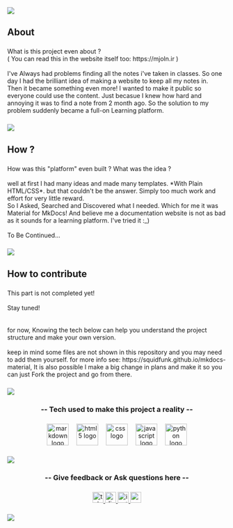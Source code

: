 <div>
  <img style="100%" src="https://capsule-render.vercel.app/api?type=waving&height=100&section=header&reversal=false&text=MjoLearn&fontSize=82&fontColor=FFFFFF&fontAlign=25&fontAlignY=50&stroke=-&animation=fadeIn&desc=A%20learning%20platform%20built%20by%20learners,%20for%20learners.&descSize=14&descAlign=65&descAlignY=66&textBg=false&color=gradient"  />
</div>

###

<h2 align="left">About</h2>

###

<p align="left">What is this project even about ?<br>( You can read this in the website itself too: https://mjoln.ir )<br><br>I've Always had problems finding all the notes i've taken in classes. So one day I had the brilliant idea of making a website to keep all my notes in.<br>Then it became something even more! I wanted to make it public so everyone could use the content. Just becasue I knew how hard and annoying it was to find a note from 2 month ago. So the solution to my problem suddenly became a full-on Learning platform.</p>

###

<div>
  <img style="100%" src="https://capsule-render.vercel.app/api?type=soft&height=2&section=header&reversal=false&fontSize=70&fontColor=FFFFFF&fontAlign=50&fontAlignY=50&stroke=-&descSize=20&descAlign=50&descAlignY=50&color=gradient"  />
</div>

###

<h2 align="left">How ?</h2>

###

<p align="left">How was this "platform" even built ? What was the idea ?<br><br>well at first I had many ideas and made many templates. *With Plain HTML/CSS*. but that couldn't be the answer. Simply too much work and effort for very little reward.<br>So I Asked, Searched and Discovered what I needed. Which for me it was Material for MkDocs! And believe me a documentation website is not as bad as it sounds for a learning platform. I've tried it :_)<br><br>To Be Continued...</p>

###

<div>
  <img style="100%" src="https://capsule-render.vercel.app/api?type=soft&height=2&section=header&reversal=false&fontSize=70&fontColor=FFFFFF&fontAlign=50&fontAlignY=50&stroke=-&descSize=20&descAlign=50&descAlignY=50&color=gradient"  />
</div>

###

<h2 align="left">How to contribute</h2>

###

<p align="left">This part is not completed yet!<br><br>Stay tuned!<br><br><br>for now, Knowing the tech below can help you understand the project structure and make your own version.<br><br>keep in mind some files are not shown in this repository and you may need to add them yourself. for more info see: https://squidfunk.github.io/mkdocs-material, It is also possible I make a big change in plans and make it so you can just Fork the project and go from there.</p>

###

<div>
  <img style="100%" src="https://capsule-render.vercel.app/api?type=soft&height=2&section=header&reversal=false&fontSize=70&fontColor=FFFFFF&fontAlign=50&fontAlignY=50&stroke=-&descSize=20&descAlign=50&descAlignY=50&color=gradient"  />
</div>

###

<h3 align="center">-- Tech used to make this project a reality --</h3>

###

<div align="center">
  <img src="https://skillicons.dev/icons?i=md" height="50" alt="markdown logo"  />
  <img width="10" />
  <img src="https://skillicons.dev/icons?i=html" height="50" alt="html5 logo"  />
  <img width="10" />
  <img src="https://skillicons.dev/icons?i=css" height="50" alt="css logo"  />
  <img width="10" />
  <img src="https://skillicons.dev/icons?i=js" height="50" alt="javascript logo"  />
  <img width="10" />
  <img src="https://skillicons.dev/icons?i=py" height="50" alt="python logo"  />
</div>

###

<div>
  <img style="100%" src="https://capsule-render.vercel.app/api?type=soft&height=2&section=header&reversal=false&fontSize=70&fontColor=FFFFFF&fontAlign=50&fontAlignY=50&stroke=-&descSize=20&descAlign=50&descAlignY=50&color=gradient"  />
</div>

###

<h3 align="center">-- Give feedback or Ask questions here --</h3>

###

<div align="center">
  <a href="https://t.me/hux_boy" target="_blank">
    <img src="https://img.shields.io/static/v1?message=Telegram&logo=telegram&label=Message%20me%20on&color=2CA5E0&logoColor=white&labelColor=black&style=for-the-badge" height="25" alt="telegram logo"  />
  </a>
  <a href="https://discord.gg/vRsJyeKfEC" target="_blank">
    <img src="https://img.shields.io/static/v1?message=Discord%20server&logo=discord&label=Find%20me%20on&color=7289DA&logoColor=white&labelColor=black&style=for-the-badge" height="25" alt="discord logo"  />
  </a>
  <a href="https://instagram.com/hux._.boy" target="_blank">
    <img src="https://img.shields.io/static/v1?message=Instagram&logo=instagram&label=DM%20me%20on&color=E4405F&logoColor=white&labelColor=black&style=for-the-badge" height="25" alt="instagram logo"  />
  </a>
  <a href="mailto:huxboy003@gmail.com" target="_blank">
    <img src="https://img.shields.io/static/v1?message=huxboy003@gmail.com&logo=gmail&label=Email%20me%20at&color=D14836&logoColor=white&labelColor=black&style=for-the-badge" height="25" alt="gmail logo"  />
  </a>
</div>

###

<div>
  <img style="100%" src="https://capsule-render.vercel.app/api?type=waving&height=100&section=footer&reversal=false&text=Please%20Star%20the%20project%20:)&fontSize=56&fontColor=FFFFFF&fontAlign=50&fontAlignY=50&rotate=-3&stroke=-&descSize=20&descAlign=50&descAlignY=50&textBg=false&color=gradient"  />
</div>

###